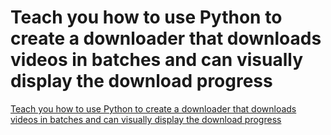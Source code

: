 # Teach you how to use Python to create a downloader that downloads videos in batches and can visually display the download progress
[Teach you how to use Python to create a downloader that downloads videos in batches and can visually display the download progress](https://aiwithcloud.com/2022/09/16/teach_you_how_to_use_python_to_create_a_downloader_that_downloads_videos_in_batches_and_can_visually_display_the_download_progress/)